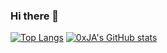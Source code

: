 ### Hi there 👋

<!--
**804173948/804173948** is a ✨ _special_ ✨ repository because its `README.md` (this file) appears on your GitHub profile.

Here are some ideas to get you started:

- 🔭 I’m currently working on ...
- 🌱 I’m currently learning ...
- 👯 I’m looking to collaborate on ...
- 🤔 I’m looking for help with ...
- 💬 Ask me about ...
- 📫 How to reach me: ...
- 😄 Pronouns: ...
- ⚡ Fun fact: ...
-->
[![Top Langs](https://github-readme-stats.vercel.app/api/top-langs/?username=804173948&size_weight=0.5&count_weight=0.5)](https://github.com/anuraghazra/github-readme-stats)
[![0xJA's GitHub stats](https://github-readme-stats.vercel.app/api?username=804173948)](https://github.com/anuraghazra/github-readme-stats)
